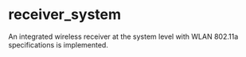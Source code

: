 # receiver_system
An integrated wireless receiver at the system level with WLAN 802.11a specifications is implemented.
